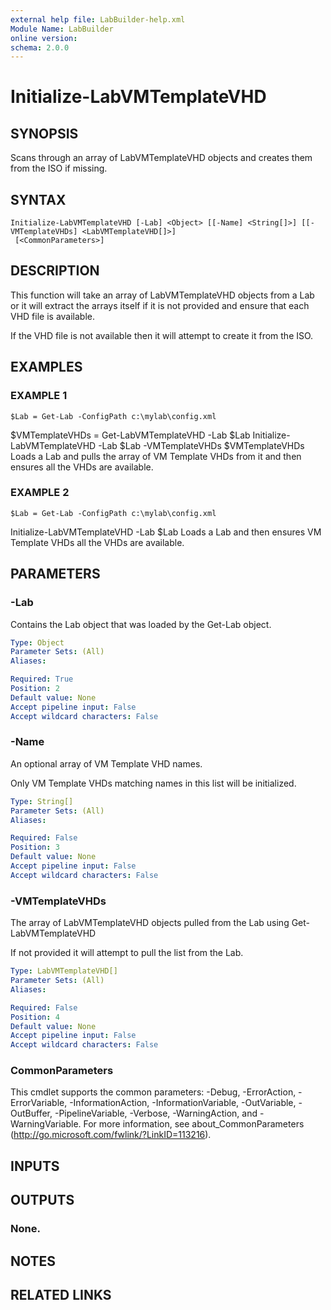 ```yaml
---
external help file: LabBuilder-help.xml
Module Name: LabBuilder
online version:
schema: 2.0.0
---
```


# Initialize-LabVMTemplateVHD

## SYNOPSIS
Scans through an array of LabVMTemplateVHD objects and creates them from the ISO if missing.

## SYNTAX

```
Initialize-LabVMTemplateVHD [-Lab] <Object> [[-Name] <String[]>] [[-VMTemplateVHDs] <LabVMTemplateVHD[]>]
 [<CommonParameters>]
```

## DESCRIPTION
This function will take an array of LabVMTemplateVHD objects from a Lab or it will
extract the arrays itself if it is not provided and ensure that each VHD file is available.

If the VHD file is not available then it will attempt to create it from the ISO.

## EXAMPLES

### EXAMPLE 1
```
$Lab = Get-Lab -ConfigPath c:\mylab\config.xml
```

$VMTemplateVHDs = Get-LabVMTemplateVHD -Lab $Lab
Initialize-LabVMTemplateVHD -Lab $Lab -VMTemplateVHDs $VMTemplateVHDs
Loads a Lab and pulls the array of VM Template VHDs from it and then
ensures all the VHDs are available.

### EXAMPLE 2
```
$Lab = Get-Lab -ConfigPath c:\mylab\config.xml
```

Initialize-LabVMTemplateVHD -Lab $Lab
Loads a Lab and then ensures VM Template VHDs all the VHDs are available.

## PARAMETERS

### -Lab
Contains the Lab object that was loaded by the Get-Lab object.

```yaml
Type: Object
Parameter Sets: (All)
Aliases:

Required: True
Position: 2
Default value: None
Accept pipeline input: False
Accept wildcard characters: False
```

### -Name
An optional array of VM Template VHD names.

Only VM Template VHDs matching names in this list will be initialized.

```yaml
Type: String[]
Parameter Sets: (All)
Aliases:

Required: False
Position: 3
Default value: None
Accept pipeline input: False
Accept wildcard characters: False
```

### -VMTemplateVHDs
The array of LabVMTemplateVHD objects pulled from the Lab using Get-LabVMTemplateVHD

If not provided it will attempt to pull the list from the Lab.

```yaml
Type: LabVMTemplateVHD[]
Parameter Sets: (All)
Aliases:

Required: False
Position: 4
Default value: None
Accept pipeline input: False
Accept wildcard characters: False
```

### CommonParameters
This cmdlet supports the common parameters: -Debug, -ErrorAction, -ErrorVariable, -InformationAction, -InformationVariable, -OutVariable, -OutBuffer, -PipelineVariable, -Verbose, -WarningAction, and -WarningVariable.
For more information, see about_CommonParameters (http://go.microsoft.com/fwlink/?LinkID=113216).

## INPUTS

## OUTPUTS

### None.
## NOTES

## RELATED LINKS
